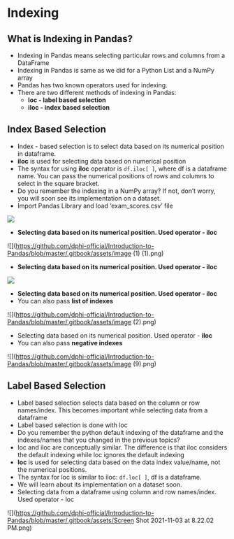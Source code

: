 # Indexing

## What is Indexing in Pandas?

* Indexing in Pandas means selecting particular rows and columns from a DataFrame&#x20;
* Indexing in Pandas is same as we did for a Python List and a NumPy array&#x20;
* Pandas has two known operators used for indexing.&#x20;
* There are two different methods of indexing in Pandas:
  * **loc - label based selection**
  * **iloc - index based selection**

## Index Based Selection

* Index - based selection is to select data based on its numerical position in dataframe. &#x20;
* **iloc** is used for selecting data based on numerical position&#x20;
* The syntax for using **iloc** operator is `df.iloc[ ]`, where df is a dataframe name. You can pass the numerical positions of rows and columns to select in the square bracket.&#x20;
* Do you remember the indexing in a NumPy array? If not, don’t worry, you will soon see its implementation on a dataset.&#x20;
* Import Pandas Library and load ‘exam\_scores.csv’ file

![](https://lh5.googleusercontent.com/4dCqek\_\_DOPxROW7RZwChJvhiR0DvbMU6gxWZG7ZCavlIwWA8frOXPLcIDFY\_FPEQ\_B3YPctn\_v\_-kDVGHm\_B4IpJDpwLFiF5Irqzo2WEI8yFedZFZtS1PwWIAQsCHL\_qFGTYw0kfw8=s0)

* **Selecting data based on its numerical position. Used operator - iloc**

![](https://github.com/dphi-official/Introduction-to-Pandas/blob/master/.gitbook/assets/image (1) (1).png)

* **Selecting data based on its numerical position. Used operator - iloc**

![](https://lh5.googleusercontent.com/nLa56yAfpy7qYDyqiqKxeIa3r0hFvOHr-2ZShpPG2qeVWjiBu2WH-2lG7rkKeEhE7zAQS7RJAjY-5nKXm9YAbBuUcDUpksZr3qtMMRV1C6ykhP\_LARkhz6wBP463lzfQV5rm-r3mTkA=s0)

* **Selecting data based on its numerical position. Used operator - iloc**&#x20;
* You can also pass **list of indexes**

![](https://github.com/dphi-official/Introduction-to-Pandas/blob/master/.gitbook/assets/image (2).png)

* Selecting data based on its numerical position. Used operator - **iloc**&#x20;
* You can also pass **negative indexes**

![](https://github.com/dphi-official/Introduction-to-Pandas/blob/master/.gitbook/assets/image (9).png)


## Label Based Selection

* Label based selection selects data based on the column or row names/index. This becomes important while selecting data from a dataframe&#x20;
* Label based selection is done with loc&#x20;
* Do you remember the python default indexing of the dataframe and the indexes/names that you changed in the previous topics?&#x20;
* loc and iloc are conceptually similar. The difference is that iloc considers the default indexing while loc ignores the default indexing&#x20;
* **loc** is used for selecting data based on the data index value/name, not the numerical positions. &#x20;
* The syntax for loc is similar to iloc: `df.loc[ ]`, df is a dataframe.&#x20;
* We will learn about its implementation on a dataset soon.&#x20;
* Selecting data from a dataframe using column and row names/index. Used operator - loc

![](https://github.com/dphi-official/Introduction-to-Pandas/blob/master/.gitbook/assets/Screen Shot 2021-11-03 at 8.22.02 PM.png)

